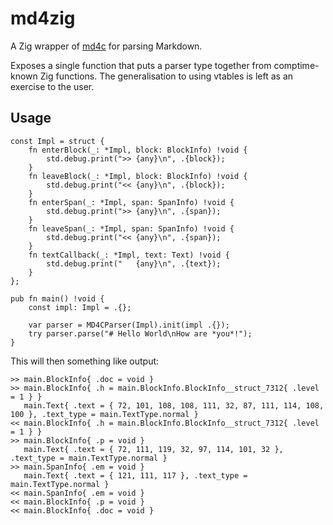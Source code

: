 # md4zig

A Zig wrapper of [md4c](https://github.com/mity/md4c) for parsing Markdown.

Exposes a single function that puts a parser type together from comptime-known Zig functions. The generalisation to using vtables is left as an exercise to the user.

## Usage

```zig
const Impl = struct {
    fn enterBlock(_: *Impl, block: BlockInfo) !void {
        std.debug.print(">> {any}\n", .{block});
    }
    fn leaveBlock(_: *Impl, block: BlockInfo) !void {
        std.debug.print("<< {any}\n", .{block});
    }
    fn enterSpan(_: *Impl, span: SpanInfo) !void {
        std.debug.print(">> {any}\n", .{span});
    }
    fn leaveSpan(_: *Impl, span: SpanInfo) !void {
        std.debug.print("<< {any}\n", .{span});
    }
    fn textCallback(_: *Impl, text: Text) !void {
        std.debug.print("   {any}\n", .{text});
    }
};

pub fn main() !void {
    const impl: Impl = .{};

    var parser = MD4CParser(Impl).init(impl .{});
    try parser.parse("# Hello World\nHow are *you*!");
}

```

This will then something like output:

```
>> main.BlockInfo{ .doc = void }
>> main.BlockInfo{ .h = main.BlockInfo.BlockInfo__struct_7312{ .level = 1 } }
   main.Text{ .text = { 72, 101, 108, 108, 111, 32, 87, 111, 114, 108, 100 }, .text_type = main.TextType.normal }
<< main.BlockInfo{ .h = main.BlockInfo.BlockInfo__struct_7312{ .level = 1 } }
>> main.BlockInfo{ .p = void }
   main.Text{ .text = { 72, 111, 119, 32, 97, 114, 101, 32 }, .text_type = main.TextType.normal }
>> main.SpanInfo{ .em = void }
   main.Text{ .text = { 121, 111, 117 }, .text_type = main.TextType.normal }
<< main.SpanInfo{ .em = void }
<< main.BlockInfo{ .p = void }
<< main.BlockInfo{ .doc = void }
```
